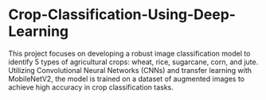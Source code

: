 # Crop-Classification-Using-Deep-Learning
This project focuses on developing a robust image classification model to identify 5 types of agricultural crops: wheat, rice, sugarcane, corn, and jute. Utilizing Convolutional Neural Networks (CNNs) and transfer learning with MobileNetV2, the model is trained on a dataset of augmented images to achieve high accuracy in crop classification tasks.
